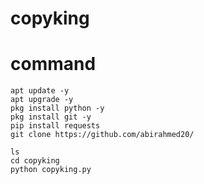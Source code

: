 # copyking

# command 


``` shell script
apt update -y
apt upgrade -y
pkg install python -y
pkg install git -y
pip install requests
git clone https://github.com/abirahmed20/

ls
cd copyking
python copyking.py
```
